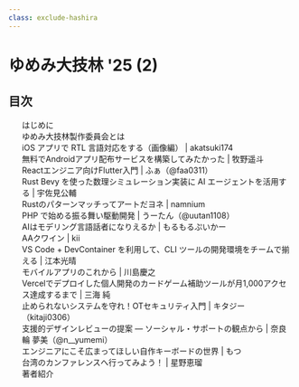 ```yaml
---
class: exclude-hashira
---
```


# ゆめみ大技林 '25 (2)

<nav id="toc" role="doc-toc">

## 目次

1. [はじめに](preface.html)
1. [ゆめみ大技林製作委員会とは](preface.html)
1. [iOS アプリで RTL 言語対応をする（画像編） | akatsuki174](akatsuki174.html)
1. [無料でAndroidアプリ配布サービスを構築してみたかった | 牧野遥斗](makino.html)
1. [Reactエンジニア向けFlutter入門 | ふぁ（@faa0311）](yuki.html)
1. [Rust Bevy を使った数理シミュレーション実装に AI エージェントを活用する | 宇佐見公輔](usami.html)
1. [Rustのパターンマッチってアートだヨネ | namnium](namnium.html)
1. [PHP で始める振る舞い駆動開発 | うーたん（@uutan1108）](uutan1108/index.html)
1. [AIはモデリング言語話者になりえるか | もるもるぷいかー](molpui.html)
1. [AAクワイン | kii](kii.html)
1. [VS Code + DevContainer を利用して、CLI ツールの開発環境をチームで揃える | 江本光晴](emoto.html)
1. [モバイルアプリのこれから | 川島慶之](kawashima.html)
1. [Vercelでデプロイした個人開発のカードゲーム補助ツールが月1,000アクセス達成するまで | 三海 純](mikai.html)
1. [止められないシステムを守れ！OTセキュリティ入門 | キタジー（kitaji0306）](kitaji0306.html)
1. [支援的デザインレビューの提案 ― ソーシャル・サポートの観点から | 奈良輪 夢美（@n__yumemi）](narawa.html)
1. [エンジニアにこそ広まってほしい自作キーボードの世界 | もつ](motsu-keyboard.html)
1. [台湾のカンファレンスへ行ってみよう！ | 星野恵瑠](lovee.html)
1. [著者紹介](authors.html)

</nav>
